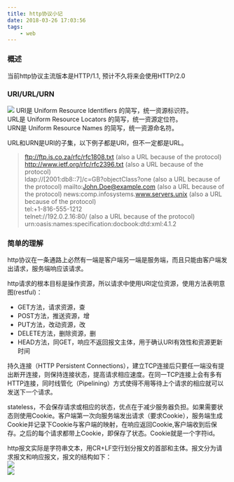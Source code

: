 ```yaml
---
title: http协议小记
date: 2018-03-26 17:03:56
tags:
	- web
---
```

### 概述
当前http协议主流版本是HTTP/1.1, 预计不久将来会使用HTTP/2.0  
### URI/URL/URN
![](/assets/blogImgs/url.jpg)
URI是 Uniform Resource Identifiers 的简写，统一资源标识符。  
URL是 Uniform Resource Locators 的简写，统一资源定位符。  
URN是 Uniform Resource Names 的简写，统一资源命名符。  

URL和URN是URI的子集，以下例子都是URI，但不一定都是URL。  

>ftp://ftp.is.co.za/rfc/rfc1808.txt (also a URL because of the protocol)  
>http://www.ietf.org/rfc/rfc2396.txt (also a URL because of the protocol)  
>ldap://[2001:db8::7]/c=GB?objectClass?one (also a URL because of the protocol)
>mailto:John.Doe@example.com (also a URL because of the protocol)
news:comp.infosystems.www.servers.unix (also a URL because of the protocol)  
>tel:+1-816-555-1212  
>telnet://192.0.2.16:80/ (also a URL because of the protocol)  
>urn:oasis:names:specification:docbook:dtd:xml:4.1.2  
### 简单的理解
http协议在一条通路上必然有一端是客户端另一端是服务端，而且只能由客户端发出请求，服务端响应该请求。  

http请求的根本目标是操作资源，所以请求中使用URI定位资源，使用方法表明意图(restful)：  
- GET方法，请求资源，查  
- POST方法，推送资源，增  
- PUT方法，改动资源，改  
- DELETE方法，删除资源，删
- HEAD方法，同GET，响应不返回报文主体，用于确认URI有效性和资源更新时间  

持久连接（HTTP Persistent Connections），建立TCP连接后只要任一端没有提出断开连接，则保持连接状态，提高请求相应速度。在同一TCP连接上会有多有HTTP连接，同时线管化（Pipelining）方式使得不用等待上个请求的相应就可以发送下一个请求。  

stateless，不会保存请求或相应的状态，优点在于减少服务器负担。如果需要状态则使用Cookie。客户端第一次向服务端发出请求（要求Cookie），服务端生成Cookie并记录下Cookie与客户端的映射，在响应返回Cookie,客户端收到后保存。之后的每个请求都带上Cookie，即保存了状态。Cookie就是一个字符id。  

http报文实际是字符串文本，用CR+LF空行划分报文的首部和主体。报文分为请求报文和响应报文，报文的结构如下：  
![](/assets/blogImgs/httpPacket.jpg)  
![](/assets/blogImgs/httpPacketReal.jpg)  



